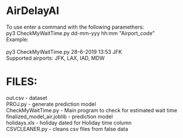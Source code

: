 # AirDelayAI


To use enter a command with the following paramethers:</br>
py3 CheckMyWaitTime.py dd-mm-yyy hh:mm "Airport_code"</br>
Example:</br></br>
py3 CheckMyWaitTime.py 28-6-2019 13:53 JFK </br>
Supported airports: JFK, LAX, IAD, MDW</br>
# FILES:

out.csv - dataset</br>
PROJ.py - generate prediction model<br/>
CheckMyWaitTime.py - Main program to check for estimated wait time</br>
finalized_model_air.joblib - prediction model</br>
holidays.xls - holiday dated for Holiday time column </br>
CSVCLEANER.py - cleans csv files from false data
